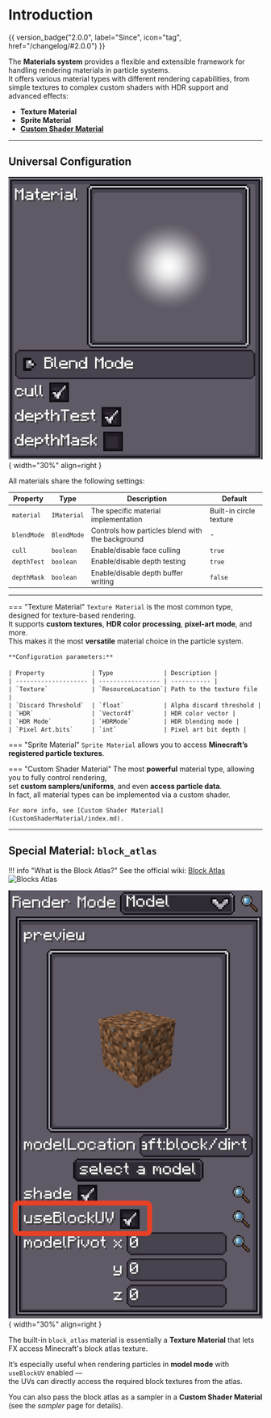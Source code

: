 # Introduction

{{ version_badge("2.0.0", label="Since", icon="tag", href="/changelog/#2.0.0") }}

The **Materials system** provides a flexible and extensible framework for handling rendering materials in particle systems.  
It offers various material types with different rendering capabilities, from simple textures to complex custom shaders with HDR support and advanced effects:

- **Texture Material**
- **Sprite Material**
- **[Custom Shader Material](CustomShaderMaterial/index.md)**

---

## Universal Configuration

![Image title](../assets/material.png){ width="30%" align=right }

All materials share the following settings:

| Property       | Type         | Description | Default |
| -------------- | ------------ | ----------- | ------- |
| `material`     | `IMaterial`  | The specific material implementation | Built-in circle texture |
| `blendMode`    | `BlendMode`  | Controls how particles blend with the background | - |
| `cull`         | `boolean`    | Enable/disable face culling | `true` |
| `depthTest`    | `boolean`    | Enable/disable depth testing | `true` |
| `depthMask`    | `boolean`    | Enable/disable depth buffer writing | `false` |

---

=== "Texture Material"
    `Texture Material` is the most common type, designed for texture-based rendering.  
    It supports **custom textures**, **HDR color processing**, **pixel-art mode**, and more.  
    This makes it the most **versatile** material choice in the particle system.

    **Configuration parameters:**

    | Property             | Type              | Description |
    | -------------------- | ----------------- | ----------- |
    | `Texture`            | `ResourceLocation`| Path to the texture file |
    | `Discard Threshold`  | `float`           | Alpha discard threshold |
    | `HDR`                | `Vector4f`        | HDR color vector |
    | `HDR Mode`           | `HDRMode`         | HDR blending mode |
    | `Pixel Art.bits`     | `int`             | Pixel art bit depth |

=== "Sprite Material"
    `Sprite Material` allows you to access **Minecraft’s registered particle textures**.

=== "Custom Shader Material"
    The most **powerful** material type, allowing you to fully control rendering,  
    set **custom samplers/uniforms**, and even **access particle data**.  
    In fact, all material types can be implemented via a custom shader.

    For more info, see [Custom Shader Material](CustomShaderMaterial/index.md).

---

## Special Material: `block_atlas`

!!! info "What is the Block Atlas?"
    See the official wiki: [Block Atlas](https://minecraft.wiki/w/Blocks-atlas#:~:text=blocks%2Datlas%20was%20a%20texture,atlas%20to%20form%20textures%2Datlas%20.)  
    ![Blocks Atlas](https://minecraft.wiki/images/14w17a_blocks-atlas.png?110fc)

![Image title](../assets/blockUV.png){ width="30%" align=right }

The built-in `block_atlas` material is essentially a **Texture Material** that lets FX access Minecraft's block atlas texture.

It’s especially useful when rendering particles in **model mode** with `useBlockUV` enabled —  
the UVs can directly access the required block textures from the atlas.  

You can also pass the block atlas as a sampler in a **Custom Shader Material** (see the *sampler* page for details).
